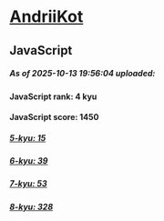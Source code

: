 # [AndriiKot](https://www.codewars.com/users/AndriiKot) 

## JavaScript

##### As of 2025-10-13 19:56:04 uploaded:

#### JavaScript rank: 4 kyu

#### JavaScript score: 1450

##### [5-kyu: 15](https://github.com/AndriiKot/JavaScript__CodeWars/tree/main/kyu-5)

##### [6-kyu: 39](https://github.com/AndriiKot/JavaScript__CodeWars/tree/main/kyu-6)

##### [7-kyu: 53](https://github.com/AndriiKot/JavaScript__CodeWars/tree/main/kyu-7)

##### [8-kyu: 328](https://github.com/AndriiKot/JavaScript__CodeWars/tree/main/kyu-8)


